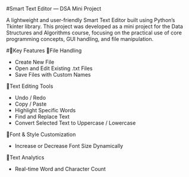 #Smart Text Editor — DSA Mini Project

A lightweight and user-friendly Smart Text Editor built using Python’s Tkinter library. This project was developed as a mini project for the Data Structures and Algorithms course, focusing on the practical use of core programming concepts, GUI handling, and file manipulation.

#🌟Key Features
🔹File Handling  
- Create New File  
- Open and Edit Existing .txt Files  
- Save Files with Custom Names

🔹Text Editing Tools  
- Undo / Redo  
- Copy / Paste  
- Highlight Specific Words  
- Find and Replace Text  
- Convert Selected Text to Uppercase / Lowercase

🔹Font & Style Customization 
- Increase or Decrease Font Size Dynamically

🔹Text Analytics
- Real-time Word and Character Count
